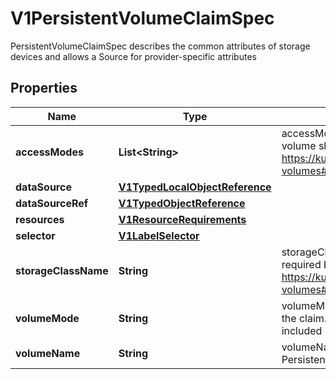 

# V1PersistentVolumeClaimSpec

PersistentVolumeClaimSpec describes the common attributes of storage devices and allows a Source for provider-specific attributes

## Properties

| Name | Type | Description | Notes |
|------------ | ------------- | ------------- | -------------|
|**accessModes** | **List&lt;String&gt;** | accessModes contains the desired access modes the volume should have. More info: https://kubernetes.io/docs/concepts/storage/persistent-volumes#access-modes-1 |  [optional] |
|**dataSource** | [**V1TypedLocalObjectReference**](V1TypedLocalObjectReference.md) |  |  [optional] |
|**dataSourceRef** | [**V1TypedObjectReference**](V1TypedObjectReference.md) |  |  [optional] |
|**resources** | [**V1ResourceRequirements**](V1ResourceRequirements.md) |  |  [optional] |
|**selector** | [**V1LabelSelector**](V1LabelSelector.md) |  |  [optional] |
|**storageClassName** | **String** | storageClassName is the name of the StorageClass required by the claim. More info: https://kubernetes.io/docs/concepts/storage/persistent-volumes#class-1 |  [optional] |
|**volumeMode** | **String** | volumeMode defines what type of volume is required by the claim. Value of Filesystem is implied when not included in claim spec. |  [optional] |
|**volumeName** | **String** | volumeName is the binding reference to the PersistentVolume backing this claim. |  [optional] |



